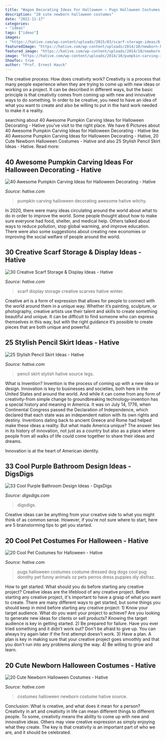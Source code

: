 ```yaml
---
title: "Wagon Decorating Ideas For Halloween ~ Pugs Halloween Costumes Costume Dressed Dog Dogs Cool Pug Dorothy Pet Funny Animals Oz Pets Perros Dress Puppies Diy Disfraz"
description: "20 cute newborn halloween costumes"
date: "2022-11-17"
categories:
- "ideas"
tags: ["ideas"]
images:
- "https://hative.com/wp-content/uploads/2015/03/scarf-storage-ideas/6-creative-scarf-storage-and-display-ideas.jpg"
featuredImage: "https://hative.com/wp-content/uploads/2014/10/newborn-halloween-costumes/14-newborn-halloween-costume-ideas.jpg"
featured_image: "https://hative.com/wp-content/uploads/2014/10/newborn-halloween-costumes/14-newborn-halloween-costume-ideas.jpg"
image: "https://hative.com/wp-content/uploads/2014/10/pumpkin-carving-ideas/35-witchy-pumpkin.jpg"
ShowToc: true
author: "Prof. Ernest Hauck"
---
```



The creative process: How does creativity work?
Creativity is a process that many people experience when they are trying to come up with new ideas or working on a project. It can be described in different ways, but the basic principle is that creativity comes from coming up with new and innovative ways to do something. In order to be creative, you need to have an idea of what you want to create and also be willing to put in the hard work needed to make it a reality.

	

		
searching about 40 Awesome Pumpkin Carving Ideas for Halloween Decorating - Hative you've visit to the right place. We have 6 Pictures about 40 Awesome Pumpkin Carving Ideas for Halloween Decorating - Hative like 40 Awesome Pumpkin Carving Ideas for Halloween Decorating - Hative, 20 Cute Newborn Halloween Costumes - Hative and also 25 Stylish Pencil Skirt Ideas - Hative. Read more:
		
    
## 40 Awesome Pumpkin Carving Ideas For Halloween Decorating - Hative

<img loading=lazy src="https://hative.com/wp-content/uploads/2014/10/pumpkin-carving-ideas/35-witchy-pumpkin.jpg" onerror="this.onerror=null;this.src='https://tse2.mm.bing.net/th?id=OIP.vrybA9y7Szo8uwcaukIHDwHaJ6&amp;pid=15.1';" alt="40 Awesome Pumpkin Carving Ideas for Halloween Decorating - Hative">

_Source: hative.com_

>pumpkin carving halloween decorating awesome hative witchy. 

	

In 2020, there were many ideas circulating around the world about what to do in order to improve the world. Some people thought about how to make sure everyone had food, shelter, and medical help. Others talked about ways to reduce pollution, stop global warming, and improve education. There were also some suggestions about creating new economies or improving the social welfare of people around the world.

    
## 30 Creative Scarf Storage &amp; Display Ideas - Hative

<img loading=lazy src="https://hative.com/wp-content/uploads/2015/03/scarf-storage-ideas/6-creative-scarf-storage-and-display-ideas.jpg" onerror="this.onerror=null;this.src='https://tse4.mm.bing.net/th?id=OIP.JchAu4DdsQfW-yKbH92FFAHaJp&amp;pid=15.1';" alt="30 Creative Scarf Storage &amp; Display Ideas - Hative">

_Source: hative.com_

>scarf display storage creative scarves hative winter. 

	

Creative art is a form of expression that allows for people to connect with the world around them in a unique way. Whether it’s painting, sculpture, or photography, creative artists use their talent and skills to create something beautiful and unique. It can be difficult to find someone who can express themselves in this way, but with the right guidance it’s possible to create pieces that are both unique and powerful.

    
## 25 Stylish Pencil Skirt Ideas - Hative

<img loading=lazy src="https://hative.com/wp-content/uploads/2015/02/pencil-skirt-ideas/10-stylish-pencil-skirt-ideas.jpg" onerror="this.onerror=null;this.src='https://tse4.mm.bing.net/th?id=OIP.4EoE0sGiwTcwCP9nXRJSBQHaLH&amp;pid=15.1';" alt="25 Stylish Pencil Skirt Ideas - Hative">

_Source: hative.com_

>pencil skirt stylish hative source legs. 

	

What is Invention?
Invention is the process of coming up with a new idea or design. Innovation is key to businesses and societies, both here in the United States and around the world. And while it can come from any form of creativity-from simple change to groundbreaking technology-invention has a special history and meaning in America.
It was on July 14, 1776, when Continental Congress passed the Declaration of Independence, which declared that each state was an independent nation with its own rights and destiny. Inventions dating back to ancient Greece and Rome had helped make these ideas a reality. But what made America unique? The answer lies in its history of innovation, not just as a country but also as a place where people from all walks of life could come together to share their ideas and dreams.

Innovation is at the heart of American identity.

    
## 33 Cool Purple Bathroom Design Ideas - DigsDigs

<img loading=lazy src="https://www.digsdigs.com/photos/purple-bathroom-design-ideas-16.jpg" onerror="this.onerror=null;this.src='https://tse4.mm.bing.net/th?id=OIP.7Bj8p2jWkWQBeReI2UdUcAHaLI&amp;pid=15.1';" alt="33 Cool Purple Bathroom Design Ideas - DigsDigs">

_Source: digsdigs.com_

>digsdigs. 

	

Creative ideas can be anything from your creative side to what you might think of as common sense. However, if you're not sure where to start, here are 5 brainstorming tips to get you started.

    
## 20 Cool Pet Costumes For Halloween - Hative

<img loading=lazy src="https://hative.com/wp-content/uploads/2014/10/cool-pet-costumes/8-cool-pet-costumes.jpg" onerror="this.onerror=null;this.src='https://tse3.mm.bing.net/th?id=OIP.jHYp8xgudz15zrpFUzLADAHaKD&amp;pid=15.1';" alt="20 Cool Pet Costumes for Halloween - Hative">

_Source: hative.com_

>pugs halloween costumes costume dressed dog dogs cool pug dorothy pet funny animals oz pets perros dress puppies diy disfraz. 

	

How to get started: What should you do before starting any creative project?
Creative ideas are the lifeblood of any creative project. Before starting any creative project, it's important to have a grasp of what you want to create. There are many different ways to get started, but some things you should keep in mind before starting any creative project: 1) Know your target audience. What do you want your project to achieve? Are you looking to generate new ideas for clients or sell products? Knowing the target audience is key in getting started. 2) Be prepared for failure. Have you ever tried something and it didn't work out? Don't be afraid to give up. You can always try again later if the first attempt doesn't work. 3) Have a plan. A plan is key in making sure that your creative project goes smoothly and that you don't run into any problems along the way. 4) Be willing to grow and learn.

    
## 20 Cute Newborn Halloween Costumes - Hative

<img loading=lazy src="https://hative.com/wp-content/uploads/2014/10/newborn-halloween-costumes/14-newborn-halloween-costume-ideas.jpg" onerror="this.onerror=null;this.src='https://tse3.mm.bing.net/th?id=OIP.Xym6fo8dOAf44-xF5ImMtQHaKX&amp;pid=15.1';" alt="20 Cute Newborn Halloween Costumes - Hative">

_Source: hative.com_

>costumes halloween newborn costume hative source. 

	

Conclusion: What is creative, and what does it mean for a person?
Creativity in art and creativity in life can mean different things to different people. To some, creativity means the ability to come up with new and innovative ideas. Others may view creative expression as simply enjoying what they create. The key is that creativity is an important part of who we are, and it should be celebrated.

